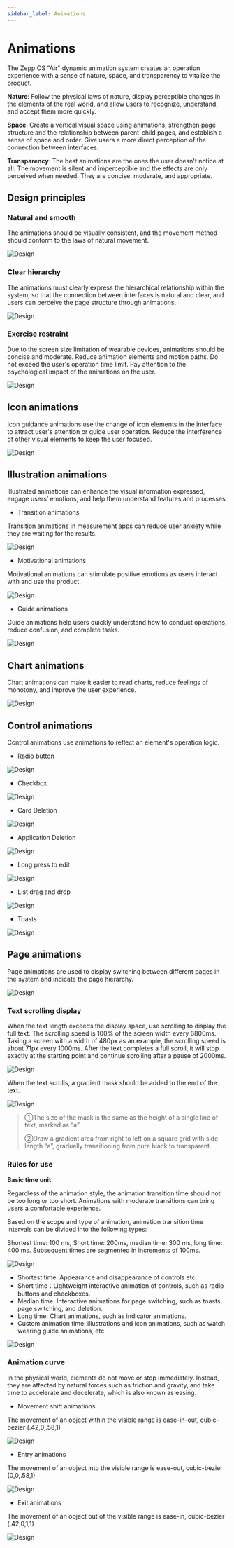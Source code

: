 ```yaml
---
sidebar_label: Animations
---
```


# Animations

The Zepp OS "Air" dynamic animation system creates an operation experience with a sense of nature, space, and transparency to vitalize the product.

**Nature**: Follow the physical laws of nature, display perceptible changes in the elements of the real world, and allow users to recognize, understand, and accept them more quickly.

**Space**: Create a vertical visual space using animations, strengthen page structure and the relationship between parent-child pages, and establish a sense of space and order. Give users a more direct perception of the connection between interfaces.

**Transparency**: The best animations are the ones the user doesn't notice at all. The movement is silent and imperceptible and the effects are only perceived when needed. They are concise, moderate, and appropriate.

## Design principles

### Natural and smooth

The animations should be visually consistent, and the movement method should conform to the laws of natural movement.

![Design](/img/design/59a1b0ef96e80f511c386c4c6971f136.gif)

### Clear hierarchy

The animations must clearly express the hierarchical relationship within the system, so that the connection between interfaces is natural and clear, and users can perceive the page structure through animations.

![Design](/img/design/88462a8e918d7cbf05ef27c52bb3b4fb.gif)

### Exercise restraint

Due to the screen size limitation of wearable devices, animations should be concise and moderate. Reduce animation elements and motion paths. Do not exceed the user's operation time limit. Pay attention to the psychological impact of the animations on the user.

![Design](/img/design/a7cbe46e869353fb046bb7f0fda05488.gif)

## Icon animations

Icon guidance animations use the change of icon elements in the interface to attract user's attention or guide user operation. Reduce the interference of other visual elements to keep the user focused.

![Design](/img/design/8977fe4180318e70331ee89a91c82c77.gif)

## Illustration animations

Illustrated animations can enhance the visual information expressed, engage users’ emotions, and help them understand features and processes.

- Transition animations

Transition animations in measurement apps can reduce user anxiety while they are waiting for the results.

![Design](/img/design/Illustration-animations.gif)

- Motivational animations

Motivational animations can stimulate positive emotions as users interact with and use the product.

![Design](/img/design/Illustration-animations_2.gif)

- Guide animations

Guide animations help users quickly understand how to conduct operations, reduce confusion, and complete tasks.

![Design](/img/design/Illustration-animations_3.gif)

## Chart animations

Chart animations can make it easier to read charts, reduce feelings of monotony, and improve the user experience.

![Design](/img/design/Illustration-animations_4.gif)

## Control animations

Control animations use animations to reflect an element's operation logic.

- Radio button

![Design](/img/design/Illustration-animations_5.gif)

- Checkbox

![Design](/img/design/Illustration-animations_6.gif)

- Card Deletion

![Design](/img/design/Illustration-animations_7.gif)

- Application Deletion

![Design](/img/design/Illustration-animations_8.gif)

- Long press to edit

![Design](/img/design/Illustration-animations_9.gif)

- List drag and drop

![Design](/img/design/Illustration-animations_10.gif)

- Toasts

![Design](/img/design/Illustration-animations_11.gif)

## Page animations

Page animations are used to display switching between different pages in the system and indicate the page hierarchy.

![Design](/img/design/Illustration-animations_12.gif)

### Text scrolling display

When the text length exceeds the display space, use scrolling to display the full text. The scrolling speed is 100% of the screen width every 6800ms. Taking a screen with a width of 480px as an example, the scrolling speed is about 71px every 1000ms. After the text completes a full scroll, it will stop exactly at the starting point and continue scrolling after a pause of 2000ms.

![Design](/img/design/Illustration-animations_13.gif)

When the text scrolls, a gradient mask should be added to the end of the text.

![Design](/img/design/Illustration-animations_14.gif)

>①The size of the mask is the same as the height of a single line of text, marked as “a”.
>
>②Draw a gradient area from right to left on a square grid with side length “a”, gradually transitioning from pure black to transparent.

### Rules for use

**Basic time unit**

Regardless of the animation style, the animation transition time should not be too long or too short. Animations with moderate transitions can bring users a comfortable experience.

Based on the scope and type of animation, animation transition time intervals can be divided into the following types:

Shortest time: 100 ms, Short time: 200ms, median time: 300 ms, long time: 400 ms. Subsequent times are segmented in increments of 100ms.

![Design](/img/design/basic-time-unit.png)

- Shortest time: Appearance and disappearance of controls etc.
- Short time：Lightweight interactive animation of controls, such as radio buttons and checkboxes.
- Median time: Interactive animations for page switching, such as toasts, page switching, and deletion.
- Long time: Chart animations, such as indicator animations.
- Custom animation time: illustrations and icon animations, such as watch wearing guide animations, etc.

![Design](/img/design/basic-time-unit_2.png)

### Animation curve

In the physical world, elements do not move or stop immediately. Instead, they are affected by natural forces such as friction and gravity, and take time to accelerate and decelerate, which is also known as easing.

- Movement shift animations

The movement of an object within the visible range is ease-in-out, cubic-bezier (.42,0,.58,1)

![Design](/img/design/01f5329d4b05cb88f51a632cee8d3920.gif)

- Entry animations

The movement of an object into the visible range is ease-out, cubic-bezier (0,0,.58,1)

![Design](/img/design/ffd916968c3ec5067aad82f0daed31bf.gif)

- Exit animations

The movement of an object out of the visible range is ease-in, cubic-bezier (.42,0,1,1)

![Design](/img/design/53d015d2268b4a278da7ffba44777293.gif)
